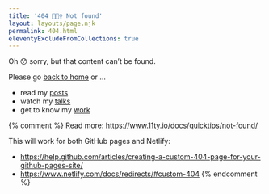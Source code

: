 ```yaml
---
title: '404 🤷🏾‍♀️ Not found'
layout: layouts/page.njk
permalink: 404.html
eleventyExcludeFromCollections: true
---
```


Oh 😯 sorry, but that content can’t be found.

Please go [back to home](/) or ...
- read my [posts](/posts)
- watch my [talks](/talks)
- get to know my [work](/work)

{% comment %}
Read more: https://www.11ty.io/docs/quicktips/not-found/

This will work for both GitHub pages and Netlify:

- https://help.github.com/articles/creating-a-custom-404-page-for-your-github-pages-site/
- https://www.netlify.com/docs/redirects/#custom-404
{% endcomment %}
